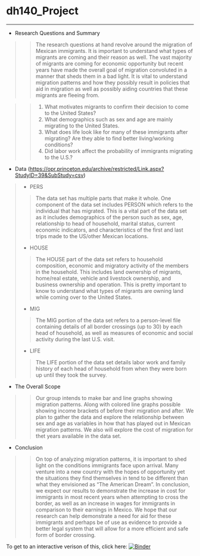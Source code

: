 # dh140_Project
--------------------
* Research Questions and Summary 
> > The research questions at hand revolve around the migration of Mexican immigrants. It is important to understand what types of migrants are coming and their reason as well. The vast majority of migrants are coming for economic opportunity but recent years have made the overall goal of migration convoluted in a manner that sheds them in a bad light. It is vital to understand migration patterns and how they possibly result in policies that aid in migration as well as possibly aiding countries that these migrants are fleeing from. 
 
> > 1. What motivates migrants to confirm their decision to come to the United States? 
> > 2. What demographics such as sex and age are mainly migrating to the United States. 
> > 3. What does life look like for many of these immigrants after migrating? Are they able to find better living/working conditions?
> > 4. Did labor work affect the probability of immigrants migrating to the U.S.?

* Data (https://opr.princeton.edu/archive/restricted/Link.aspx?StudyID=39&SubStudy=csv)

> * PERS 
> > The data set has multiple parts that make it whole. One component of the data set includes PERSON which refers to the individual that has migrated. This is a vital part of the data set as it includes demographics of the person such as sex, age, relationship to head of household, marital status, current economic indicators, and characteristics of the first and last trips made to the US/other Mexican locations. 
> * HOUSE
> > The HOUSE part of the data set refers to household composition, economic and migratory activity of the members in the household. This includes land ownership of migrants, home/real estate, vehicle and livestock ownership, and business ownership and operation. This is pretty important to know to understand what types of migrants are owning land while coming over to the United States.
> * MIG 
> > The MIG portion of the data set refers to a person-level file containing details of all border crossings (up to 30) by each head of household, as well as measures of economic and social activity during the last U.S. visit. 
> * LIFE 
> > The LIFE portion of the data set details labor work and family history of each head of household from when they were born up until they took the survey. 

* The Overall Scope

> > Our group intends to make bar and line graphs showing migration patterns. Along with colored line graphs possible showing income brackets of before their migration and after. We plan to gather the data and explore the relationship between sex and age as variables in how that has played out in Mexican migration patterns. We also will explore the cost of migration for thet years available in the data set. 

* Conclusion 
> > On top of analyzing migration patterns, it is important to shed light on the conditions immigrants face upon arrival. Many venture into a new country with the hopes of opportunity yet the situations they find themselves in tend to be different than what they envisioned as “The American Dream”.  In conclusion, we expect our results to demonstrate the increase in cost for immigrants in most recent years when attempting to cross the border, as well as an increase in wages for immigrants in comparison to their earnings in Mexico. We hope that our research can help demonstrate a need for aid for these immigrants and perhaps be of use as evidence to provide a better legal system that will allow for a more efficient and safe form of border crossing. 

To get to an interactive verison of this, click here: 
[![Binder](https://mybinder.org/badge_logo.svg)](https://mybinder.org/v2/gh/michaeliniquez3/dh140_Project.git/HEAD)
